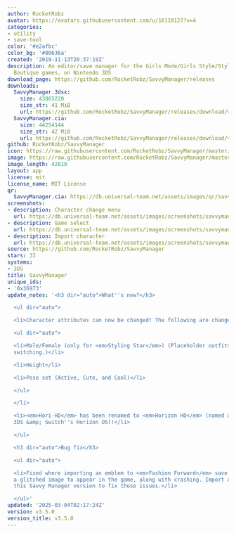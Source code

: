 ```yaml
---
author: RocketRobz
avatar: https://avatars.githubusercontent.com/u/16110127?v=4
categories:
- utility
- save-tool
color: '#e2afbc'
color_bg: '#80636a'
created: '2019-11-13T20:37:19Z'
description: An editor/save manager for the Girls Mode/Girls Style/Style Savvy/Style
  Boutique games, on Nintendo 3DS
download_page: https://github.com/RocketRobz/SavvyManager/releases
downloads:
  SavvyManager.3dsx:
    size: 43865220
    size_str: 41 MiB
    url: https://github.com/RocketRobz/SavvyManager/releases/download/v3.5.0/SavvyManager.3dsx
  SavvyManager.cia:
    size: 44254144
    size_str: 42 MiB
    url: https://github.com/RocketRobz/SavvyManager/releases/download/v3.5.0/SavvyManager.cia
github: RocketRobz/SavvyManager
icon: https://raw.githubusercontent.com/RocketRobz/SavvyManager/master/app/icon.png
image: https://raw.githubusercontent.com/RocketRobz/SavvyManager/master/app/banner.png
image_length: 42810
layout: app
license: mit
license_name: MIT License
qr:
  SavvyManager.cia: https://db.universal-team.net/assets/images/qr/savvymanager-cia.png
screenshots:
- description: Character change menu
  url: https://db.universal-team.net/assets/images/screenshots/savvymanager/character-change-menu.png
- description: Game select
  url: https://db.universal-team.net/assets/images/screenshots/savvymanager/game-select.png
- description: Import character
  url: https://db.universal-team.net/assets/images/screenshots/savvymanager/import-character.png
source: https://github.com/RocketRobz/SavvyManager
stars: 33
systems:
- 3DS
title: SavvyManager
unique_ids:
- '0x36973'
update_notes: '<h3 dir="auto">What''s new?</h3>

  <ul dir="auto">

  <li>Character attributes can now be changed! The following are changeable:

  <ul dir="auto">

  <li>Male/Female (only for <em>Styling Star</em>) (Placeholder outfits are used when
  switching.)</li>

  <li>Height</li>

  <li>Pose set (Active, Cute, and Cool)</li>

  </ul>

  </li>

  <li><em>Hori-HD</em> has been renamed to <em>Horizon HD</em> (named after both Nintendo
  3DS &amp; Switch''s Horizon OS)!</li>

  </ul>

  <h3 dir="auto">Bug fix</h3>

  <ul dir="auto">

  <li>Fixed where importing an emblem to <em>Fashion Forward</em> save data caused
  a glitched image to appear in the game, along with crashing. Import an emblem with
  this Savvy Manager version to fix those issues.</li>

  </ul>'
updated: '2025-03-04T02:17:24Z'
version: v3.5.0
version_title: v3.5.0
---
```

